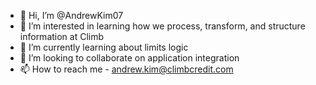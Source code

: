 - 👋 Hi, I’m @AndrewKim07
- 👀 I’m interested in learning how we process, transform, and structure information at Climb
- 🌱 I’m currently learning about limits logic
- 💞️ I’m looking to collaborate on application integration
- 📫 How to reach me - andrew.kim@climbcredit.com

<!---
AndrewKim07/AndrewKim07 is a ✨ special ✨ repository because its `README.md` (this file) appears on your GitHub profile.
You can click the Preview link to take a look at your changes.
--->
